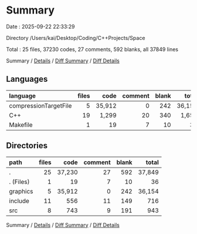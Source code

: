 # Summary

Date : 2025-09-22 22:33:29

Directory /Users/kai/Desktop/Coding/C++Projects/Space

Total : 25 files,  37230 codes, 27 comments, 592 blanks, all 37849 lines

Summary / [Details](details.md) / [Diff Summary](diff.md) / [Diff Details](diff-details.md)

## Languages
| language | files | code | comment | blank | total |
| :--- | ---: | ---: | ---: | ---: | ---: |
| compressionTargetFile | 5 | 35,912 | 0 | 242 | 36,154 |
| C++ | 19 | 1,299 | 20 | 340 | 1,659 |
| Makefile | 1 | 19 | 7 | 10 | 36 |

## Directories
| path | files | code | comment | blank | total |
| :--- | ---: | ---: | ---: | ---: | ---: |
| . | 25 | 37,230 | 27 | 592 | 37,849 |
| . (Files) | 1 | 19 | 7 | 10 | 36 |
| graphics | 5 | 35,912 | 0 | 242 | 36,154 |
| include | 11 | 556 | 11 | 149 | 716 |
| src | 8 | 743 | 9 | 191 | 943 |

Summary / [Details](details.md) / [Diff Summary](diff.md) / [Diff Details](diff-details.md)
